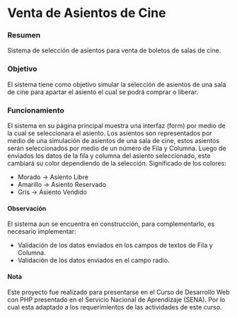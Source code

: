 # Venta de Asientos de Cine

### Resumen

Sistema de selección de asientos para venta de boletos de salas de cine.

### Objetivo

El sistema tiene como objetivo simular la selección de asientos de una sala de cine para apartar el asiento el cual se podrá comprar o liberar.

### Funcionamiento

El sistema en su página principal muestra una interfaz (form) por medio de la cual se seleccionara el asiento. Los asientos son representados por medio de una simulación de asientos de una sala de cine, estos asientos serán seleccionados por medio de un número de Fila y Columna.
Luego de enviados los datos de la fila y columna del asiento seleccionado, este cambiará su color dependiendo de la selección.
Significado de los colores:
* Morado -> Asiento Libre
* Amarillo -> Asiento Reservado
* Gris -> Asiento Vendido

#### Observación

El sistema aun se encuentra en construcción, para complementarlo, es necesario implementar:

* Validación de los datos enviados en los campos de textos de Fila y Columna.
* Validación de los datos enviados en el campo radio.


#### Nota

Este proyecto fue realizado para presentarse en el Curso de Desarrollo Web con PHP presentado en el Servicio Nacional de Aprendizaje (SENA).
Por lo cual esta adaptado a los requerimientos de las actividades de este curso.